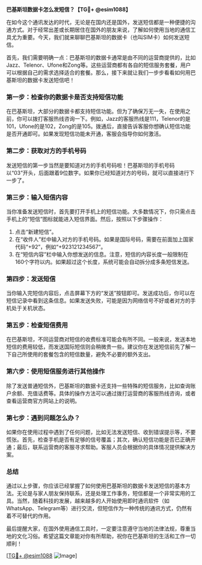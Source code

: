 **巴基斯坦数据卡怎么发短信？【TG💪+ @esim1088】**

在如今这个通讯发达的时代，无论是在国内还是国外，发送短信都是一种便捷的沟通方式。对于经常出差或长期居住在国外的朋友来说，了解如何使用当地的通信工具尤为重要。今天，我们就来聊聊巴基斯坦的数据卡（也叫SIM卡）如何发送短信。

首先，我们需要明确一点：巴基斯坦的数据卡通常是由不同的运营商提供的，比如Jazz、Telenor、Ufone和Zong等。这些运营商都有各自的短信服务套餐，用户可以根据自己的需求选择适合的套餐。那么，接下来就让我们一步步看看如何用巴基斯坦的数据卡发送短信吧！

### **第一步：检查你的数据卡是否支持短信功能**
在巴基斯坦，大部分的数据卡都支持短信功能。但为了确保万无一失，在使用之前，你可以拨打客服热线咨询一下。例如，Jazz的客服热线是111，Telenor的是101，Ufone的是102，Zong的是105。拨通后，直接告诉客服你想确认短信功能是否开通即可。如果发现短信功能未开通，客服会指导你如何激活。

### **第二步：获取对方的手机号码**
发送短信的第一步当然是要知道对方的手机号码啦！巴基斯坦的手机号码以“03”开头，后面跟着9位数字。如果你已经知道对方的号码，就可以直接进行下一步了。

### **第三步：输入短信内容**
当你准备发送短信时，首先要打开手机上的短信功能。大多数情况下，你只需点击手机上的“短信”图标就能进入短信界面。然后，按照以下步骤操作：

1. 点击“新建短信”。
2. 在“收件人”栏中输入对方的手机号码。如果是国际号码，需要在前面加上国家代码“+92”，例如“+923121234567”。
3. 在“短信内容”栏中输入你想发送的信息。注意，短信的内容长度一般限制在160个字符以内。如果超过这个长度，系统可能会自动拆分成多条短信发送。

### **第四步：发送短信**
当你输入完短信内容后，点击屏幕下方的“发送”按钮即可。发送成功后，你可以在短信记录中看到这条信息。如果发送失败，可能是因为网络信号不好或者对方的手机处于关机状态。

### **第五步：检查短信费用**
在巴基斯坦，不同运营商对短信的收费标准可能会有所不同。一般来说，发送本地短信的费用较低，而发送国际短信则会稍微贵一些。建议你在发送短信前先了解一下自己所使用的套餐包含的短信数量，避免不必要的额外支出。

### **第六步：使用短信服务进行其他操作**
除了发送普通短信外，巴基斯坦的数据卡还支持一些特殊的短信服务，比如查询账户余额、充值话费等。具体的操作方法可以通过拨打运营商的客服热线咨询，或者查看运营商官方网站上的说明。

### **第七步：遇到问题怎么办？**
如果你在使用过程中遇到了任何问题，比如无法发送短信、收到错误提示等，不要慌张。首先，检查手机是否有足够的信号覆盖；其次，确认短信功能是否已正确开通；最后，联系运营商的客服寻求帮助。客服人员会根据你的具体情况提供解决方案。

### **总结**
通过以上步骤，你应该已经掌握了如何使用巴基斯坦的数据卡发送短信的基本方法。无论是与家人朋友保持联系，还是处理工作事务，短信都是一个非常实用的工具。当然，随着科技的发展，越来越多的人开始使用即时通讯软件（如WhatsApp、Telegram等）进行交流，但短信作为一种传统的通讯方式，仍然有着不可替代的作用。

最后提醒大家，在国外使用通信工具时，一定要注意遵守当地的法律法规，尊重当地的文化习俗。希望这篇文章能对你有所帮助，祝你在巴基斯坦的生活和工作一切顺利！

[[TG💪+ @esim1088](https://t.me/s/esim1088) ![Image](https://i.postimg.cc/4NQfJmqS/Snipaste-2025-05-13-00-14-12.png)]